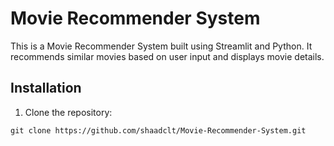 # Movie Recommender System
This is a Movie Recommender System built using Streamlit and Python. It recommends similar movies based on user input and displays movie details.

## Installation
1. Clone the repository:

``` shell
git clone https://github.com/shaadclt/Movie-Recommender-System.git
```
